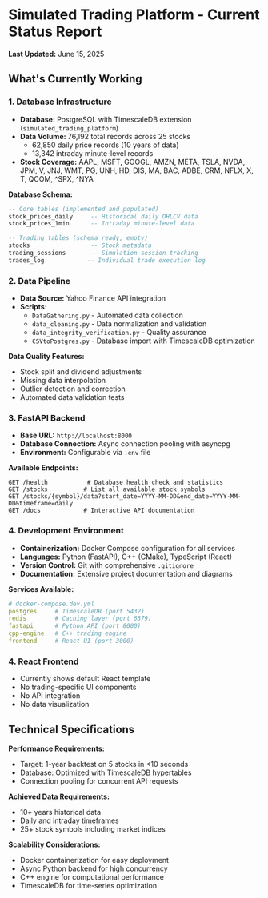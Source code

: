 # Simulated Trading Platform - Current Status Report

**Last Updated:** June 15, 2025  

## What's Currently Working 

### 1. Database Infrastructure
- **Database:** PostgreSQL with TimescaleDB extension (`simulated_trading_platform`)
- **Data Volume:** 76,192 total records across 25 stocks
  - 62,850 daily price records (10 years of data)
  - 13,342 intraday minute-level records
- **Stock Coverage:** AAPL, MSFT, GOOGL, AMZN, META, TSLA, NVDA, JPM, V, JNJ, WMT, PG, UNH, HD, DIS, MA, BAC, ADBE, CRM, NFLX, X, T, QCOM, ^SPX, ^NYA

**Database Schema:**
```sql
-- Core tables (implemented and populated)
stock_prices_daily     -- Historical daily OHLCV data
stock_prices_1min      -- Intraday minute-level data

-- Trading tables (schema ready, empty)
stocks                 -- Stock metadata
trading_sessions       -- Simulation session tracking  
trades_log            -- Individual trade execution log
```

### 2. Data Pipeline
- **Data Source:** Yahoo Finance API integration
- **Scripts:**
  - `DataGathering.py` - Automated data collection
  - `data_cleaning.py` - Data normalization and validation
  - `data_integrity_verification.py` - Quality assurance
  - `CSVtoPostgres.py` - Database import with TimescaleDB optimization

**Data Quality Features:**
- Stock split and dividend adjustments
- Missing data interpolation
- Outlier detection and correction
- Automated data validation tests

### 3. FastAPI Backend
- **Base URL:** `http://localhost:8000`
- **Database Connection:** Async connection pooling with asyncpg
- **Environment:** Configurable via `.env` file

**Available Endpoints:**
```http
GET /health           # Database health check and statistics
GET /stocks          # List all available stock symbols  
GET /stocks/{symbol}/data?start_date=YYYY-MM-DD&end_date=YYYY-MM-DD&timeframe=daily
GET /docs            # Interactive API documentation
```

### 4. Development Environment
- **Containerization:** Docker Compose configuration for all services
- **Languages:** Python (FastAPI), C++ (CMake), TypeScript (React)
- **Version Control:** Git with comprehensive `.gitignore`
- **Documentation:** Extensive project documentation and diagrams

**Services Available:**
```yaml
# docker-compose.dev.yml
postgres     # TimescaleDB (port 5432)
redis        # Caching layer (port 6379) 
fastapi      # Python API (port 8000)
cpp-engine   # C++ trading engine
frontend     # React UI (port 3000)
```

### 4. React Frontend
- Currently shows default React template
- No trading-specific UI components
- No API integration
- No data visualization

## Technical Specifications

**Performance Requirements:**
- Target: 1-year backtest on 5 stocks in <10 seconds
- Database: Optimized with TimescaleDB hypertables
- Connection pooling for concurrent API requests

**Achieved Data Requirements:**
- 10+ years historical data
- Daily and intraday timeframes
- 25+ stock symbols including market indices

**Scalability Considerations:**
- Docker containerization for easy deployment
- Async Python backend for high concurrency
- C++ engine for computational performance
- TimescaleDB for time-series optimization